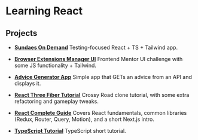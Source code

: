 # Learning React

## Projects

- [**Sundaes On Demand**](./sundaes-on-demand/)
  Testing-focused React + TS + Tailwind app.

- [**Browser Extensions Manager UI**](./browser_extension_manager_ui/)
  Frontend Mentor UI challenge with some JS functionality + Tailwind.

- [**Advice Generator App**](./advice_generator/)
  Simple app that GETs an advice from an API and displays it.

- [**React Three Fiber Tutorial**](./three_fiber_tutorial/)
  Crossy Road clone tutorial, with some extra refactoring and gameplay tweaks.

- [**React Complete Guide**](./react_complete_guide/)
  Covers React fundamentals, common libraries (Redux, Router, Query, Motion), and a short Next.js intro.

- [**TypeScript Tutorial**](./typescript_tutorial/)
  TypeScript short tutorial.
